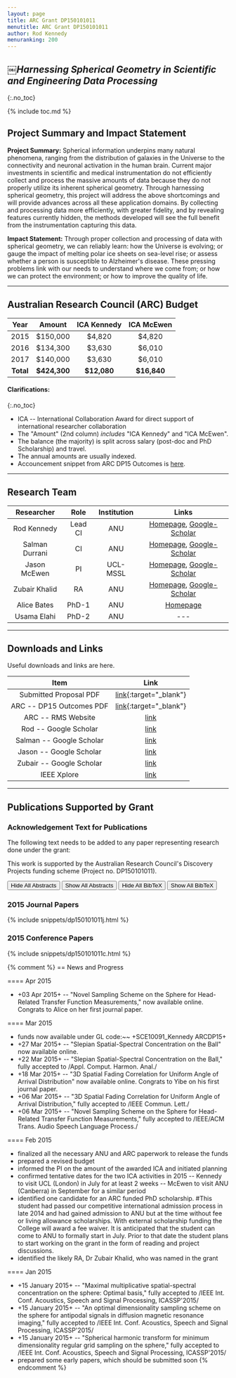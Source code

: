 ```yaml
---
layout: page
title: ARC Grant DP150101011
menutitle: ARC Grant DP150101011
author: Rod Kennedy
menuranking: 200
---
```


## *￼Harnessing Spherical Geometry in Scientific and Engineering Data Processing*
{:.no_toc}

{% include toc.md %}

## Project Summary and Impact Statement

**Project Summary:** Spherical information underpins many natural phenomena, ranging from the distribution of galaxies in the Universe to the connectivity and neuronal activation in the human brain. Current major investments in scientific and medical instrumentation do not efficiently collect and process the massive amounts of data because they do not properly utilize its inherent spherical geometry.  Through harnessing spherical geometry, this project will address the above shortcomings and will provide advances across all these application domains. By collecting and processing data more efficiently, with greater fidelity, and by revealing features currently hidden, the methods developed will see the full benefit from the instrumentation capturing this data.

**Impact Statement:** Through proper collection and processing of data with spherical geometry, we can reliably learn: how the Universe is evolving; or gauge the impact of melting polar ice sheets on sea-level rise; or assess whether a person is susceptible to Alzheimer's disease. These pressing problems link with our needs to understand where we come from; or how we can protect the environment; or how to improve the quality of life.

---

## Australian Research Council (ARC) Budget

<div class="wide-block" markdown="block">

Year | Amount | ICA Kennedy | ICA McEwen
:-: | :-: | :-: | :-:
2015 | $150,000 | $4,820 | $4,820
2016 | $134,300 | $3,630 | $6,010
2017 | $140,000 | $3,630 | $6,010
**Total** | **$424,300** | **$12,080** | **$16,840**

</div>

#### Clarifications:
{:.no_toc}

- ICA -- International Collaboration Award for direct support of international researcher collaboration
- The "Amount" (2nd column) *includes* "ICA Kennedy" and "ICA McEwen".
- The balance (the majority) is split across salary (post-doc and PhD Scholarship) and travel.
- The annual amounts are usually indexed.
- Accouncement snippet from ARC DP15 Outcomes is [here](images/dp-summary.jpg).

---

## Research Team

<div class="wide-block" markdown="block">

Researcher | Role | Institution | Links
:-: | :-: | :-: | :-:
Rod Kennedy | Lead CI | ANU | [Homepage][rod-home], [Google-Scholar][rod-gs]
Salman Durrani | CI | ANU | [Homepage][salman-home], [Google-Scholar][salman-gs]
Jason McEwen | PI | UCL-MSSL | [Homepage][jason-home], [Google-Scholar][jason-gs]
Zubair Khalid | RA | ANU | [Homepage][zubair-home], [Google-Scholar][zubair-gs]
Alice Bates | PhD-1 | ANU | [Homepage][alice-home]
Usama Elahi | PhD-2 | ANU | ---

</div>

[rod-home]: http://users.cecs.anu.edu.au/~rod/
[rod-gs]: http://scholar.google.com.au/citations?user=oAcqc0MAAAAJ&view_op=list_works&pagesize=100
[salman-home]: http://users.cecs.anu.edu.au/~Salman.Durrani/
[salman-gs]: http://scholar.google.com.au/citations?user=_stHeQMAAAAJ&view_op=list_works&pagesize=100
[jason-home]: http://www.jasonmcewen.org/
[jason-gs]: https://scholar.google.com.au/citations?user=V19kdRg7j1YC&view_op=list_works&pagesize=100
[zubair-home]: http://www.zubairkhalid.org
[zubair-gs]: http://scholar.google.com.au/citations?user=by5tc-oAAAAJ&view_op=list_works&pagesize=100
[alice-home]: http://people.cecs.anu.edu.au/user/5215

---

## Downloads and Links

Useful downloads and links are here.

<div class="wide-block" markdown="block">

Item | Link
:-: | :-:
Submitted Proposal PDF | [link][final]{:target="\_blank"}
ARC -- DP15 Outcomes PDF | [link][outcomes]{:target="\_blank"}
ARC -- RMS Website | [link][arc-rms]
Rod -- Google Scholar | [link][rod-gs]
Salman -- Google Scholar | [link][salman-gs]
Jason -- Google Scholar | [link][jason-gs]
Zubair -- Google Scholar | [link][zubair-gs]
IEEE Xplore | [link](http://ieeexplore.ieee.org/)

</div>

[arc-rms]: https://rms.arc.gov.au/
[final]: assets/DP150101011-Final.pdf
[outcomes]: assets/DP15_Listing_by_State_and_Org.pdf

---

## Publications Supported by Grant

### Acknowledgement Text for Publications

The following text needs to be added to any paper representing research done under the grant:

>
This work is supported by the Australian Research Council's Discovery Projects funding scheme (Project no. DP150101011).

<button id="hide-abstract">Hide All Abstracts</button>
<button id="show-abstract">Show All Abstracts</button>
<button id="hide-bibtex">Hide All BibTeX</button>
<button id="show-bibtex">Show All BibTeX</button>

### 2015 Journal Papers

{% include snippets/dp150101011j.html %}

### 2015 Conference Papers

{% include snippets/dp150101011c.html %}

{% comment %}
== News and Progress

==== Apr 2015
- +03 Apr 2015+ -- "Novel Sampling Scheme on the Sphere for Head-Related Transfer Function Measurements," now available online.  Congrats to Alice on her first journal paper.

==== Mar 2015
- funds now available under GL code:~~ +SCE10091_Kennedy ARCDP15+
- +27 Mar 2015+ -- "Slepian Spatial-Spectral Concentration on the Ball" now available online.
- +22 Mar 2015+ -- "Slepian Spatial-Spectral Concentration on the Ball," fully accepted to /Appl. Comput. Harmon. Anal./
- +18 Mar 2015+ -- "3D Spatial Fading Correlation for Uniform Angle of Arrival Distribution" now available online.  Congrats to Yibe on his first journal paper.
- +06 Mar 2015+ -- "3D Spatial Fading Correlation for Uniform Angle of Arrival Distribution," fully accepted to /IEEE Commun. Lett./
- +06 Mar 2015+ -- "Novel Sampling Scheme on the Sphere for Head-Related Transfer Function Measurements," fully accepted to /IEEE\/ACM Trans. Audio Speech Language Process./

==== Feb 2015
- finalized all the necessary ANU and ARC paperwork to release the funds
- prepared a revised budget
- informed the PI on the amount of the awarded ICA and initiated planning
- confirmed tentative dates for the two ICA activities in 2015
-- Kennedy to visit UCL (London) in July for at least 2 weeks
-- McEwen to visit ANU (Canberra) in September for a similar period
- identified one candidate for an ARC funded PhD scholarship. #This student had passed our competitive international admission process in late 2014 and had gained admission to ANU but at the time without fee or living allowance scholarships. With external scholarship funding the College will award a fee waiver. It is anticipated that the student can come to ANU to formally start in July. Prior to that date the student plans to start working on the grant in the form of reading and project discussions.
- identified the likely RA, Dr Zubair Khalid, who was named in the grant

==== Jan 2015
- +15 January 2015+ -- "Maximal multiplicative spatial-spectral concentration on the sphere: Optimal basis," fully accepted to /IEEE Int. Conf. Acoustics, Speech and Signal Processing, ICASSP'2015/
- +15 January 2015+ -- "An optimal dimensionality sampling scheme on the sphere for antipodal signals in diffusion magnetic resonance imaging," fully accepted to /IEEE Int. Conf. Acoustics, Speech and Signal Processing, ICASSP'2015/
- +15 January 2015+ -- "Spherical harmonic transform for minimum dimensionality regular grid sampling on the sphere," fully accepted to /IEEE Int. Conf. Acoustics, Speech and Signal Processing, ICASSP'2015/
- prepared some early papers, which should be submitted soon
{% endcomment %}
